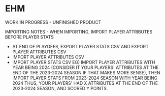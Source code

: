 # EHM
WORK IN PROGRESS - UNFINISHED PRODUCT

IMPORTING NOTES - WHEN IMPORTING, IMPORT PLAYER ATTRIBUTES BEFORE PLAYER STATS
* AT END OF PLAYOFFS, EXPORT PLAYER STATS CSV AND EXPORT PLAYER ATTRIBUTES CSV
* IMPORT PLAYER ATTRIBUTES CSV
* IMPORT PLAYER STATS CSV
EG) IMPORT PLAYER ATTRIBUTES WITH YEAR BEING 2024 (CONSIDER IT YOUR PLAYERS' ATTRIBUTES AT THE END OF THE 2023-2024 SEASON IF THAT MAKES MORE SENSE),
    THEN IMPORT PLAYER STATS FROM 2023-2024 SEASON WITH YEAR BEING 2024
THUS, YOUR PLAYERS' HAD X ATTRIBUTES AT THE END OF THE 2023-2024 SEASON, AND SCORED Y POINTS.
